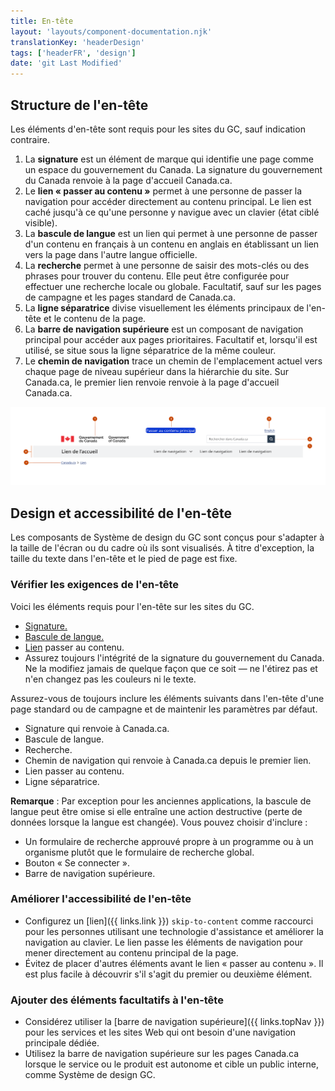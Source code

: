```yaml
---
title: En-tête
layout: 'layouts/component-documentation.njk'
translationKey: 'headerDesign'
tags: ['headerFR', 'design']
date: 'git Last Modified'
---
```


## Structure de l'en-tête

Les éléments d'en-tête sont requis pour les sites du GC, sauf indication contraire.

<ol class="anatomy-list">
  <li>La <strong>signature</strong> est un élément de marque qui identifie une page comme un espace du gouvernement du Canada. La signature du gouvernement du Canada renvoie à la page d'accueil Canada.ca.</li>
  <li>Le <strong>lien «&nbsp;passer au contenu&nbsp;»</strong> permet à une personne de passer la navigation pour accéder directement au contenu principal. Le lien est caché jusqu'à ce qu'une personne y navigue avec un clavier (état ciblé visible).</li>
  <li>La <strong>bascule de langue</strong> est un lien qui permet à une personne de passer d'un contenu en français à un contenu en anglais en établissant un lien vers la page dans l'autre langue officielle.</li>
  <li>La <strong>recherche</strong> permet à une personne de saisir des mots-clés ou des phrases pour trouver du contenu. Elle peut être configurée pour effectuer une recherche locale ou globale. Facultatif, sauf sur les pages de campagne et les pages standard de Canada.ca.</li>
  <li>La <strong>ligne séparatrice</strong> divise visuellement les éléments principaux de l'en-tête et le contenu de la page.</li>
  <li>La <strong>barre de navigation supérieure</strong> est un composant de navigation principal pour accéder aux pages prioritaires. Facultatif et, lorsqu'il est utilisé, se situe sous la ligne séparatrice de la même couleur.</li>
  <li>Le <strong>chemin de navigation</strong> trace un chemin de l'emplacement actuel vers chaque page de niveau supérieur dans la hiérarchie du site. Sur Canada.ca, le premier lien renvoie renvoie à la page d'accueil Canada.ca.</li>
</ol>

<img class="b-sm b-default p-300" src="/images/fr/components/anatomy/gcds-header-anatomy-recommended.svg" alt="L'image de l'en-tête montre 7 éléments. La bannière de l'en-tête parcourt la largeur de l'en-tête et a un arrière-plan blanc 1. À gauche, la signature contient le drapeau du Canada avec Gouvernement du Canada en anglais et en français à sa droite. 2. Au centre au fait de l'en-tête, le lien passer au contenu est en état ciblé visible avec un rectangle bleu bordé de double lignée blanche, marqué  « passer au contenu ». 3. La bascule de langue avec un lien et le texte  “English” aligné à droite 4. En dessous de la bascule de langue, la barre de recherche contient le texte de remplacement « Rechercher dans Canada.ca » dans le champ de saisie et une petite bouton à droite avec l'icône d'une loupe. 5. La ligne séparatrice en gris pâle parcourt la largeur de l'en-tête et ne se distingue pas visuellement de la navigation supérieure immédiatement en dessous. 6. La  navigation supérieure est une bannière en gris pâle qui parcourt la largeur de l'en-tête. À gauche  est marqué le Lien vers l'accueil en caractères gras et à droite se trouve 4 liens de navigation. Le premier, le plus à gauche, a une icône de chevron qui pointe vers le bas. 7. Le chemin de navigation est le dernier élément se figure en bas de l'en-tête à gauche. Canada.ca est le premier lien et le deuxième est marqué avec  « lien ». "/>

## Design et accessibilité de l'en-tête

Les composants de Système de design du GC sont conçus pour s'adapter à la taille de l'écran ou du cadre où ils sont visualisés. À titre d'exception, la taille du texte dans l'en-tête et le pied de page est fixe.

### Vérifier les exigences de l'en-tête

Voici les éléments requis pour l'en-tête sur les sites du GC.

<ul class="check-list mb-300">
  <li><a href="{{ links.signature }}">Signature.</a></li>
  <li><a href="{{ links.langToggle }}">Bascule de langue.</a></li>
  <li><a href="{{ links.link }}">Lien</a> passer au contenu.</li>
  <li>Assurez toujours l'intégrité de la signature du gouvernement du Canada. Ne la modifiez jamais de quelque façon que ce soit — ne l'étirez pas et n'en changez pas les couleurs ni le texte.</li>
</ul>

<gcds-details details-title="Éléments requis sur une page standard ou de campagne de Canada.ca" class="mb-300">
  <gcds-text>Assurez-vous de toujours inclure les éléments suivants dans l'en-tête d'une page standard ou de campagne et de maintenir les paramètres par défaut.</gcds-text>

  <ul class="check-list mb-300">
    <li>Signature qui renvoie à Canada.ca.</li>
    <li>Bascule de langue.</li>
    <li>Recherche.</li>
    <li>Chemin de navigation qui renvoie à Canada.ca depuis le premier lien.</li>
    <li>Lien passer au contenu.</li>
    <li>Ligne séparatrice.</li>
  </ul>

  <gcds-text margin-bottom="0">
    <strong>Remarque</strong> : Par exception pour les anciennes applications, la bascule de langue peut être omise si elle entraîne une action destructive (perte de données lorsque la langue est changée).
  </gcds-text>
</gcds-details>

<gcds-details details-title="Éléments facultatifs sur une page standard ou de campagne de Canada.ca" class="mb-300">
  <gcds-text>Vous pouvez choisir d'inclure :</gcds-text>
  <ul class="list-disc">
    <li>Un formulaire de recherche approuvé propre à un programme ou à un organisme plutôt que le formulaire de recherche global.</li>
    <li>Bouton « Se connecter ».</li>
    <li>Barre de navigation supérieure.</li>
  </ul>
</gcds-details>

### Améliorer l'accessibilité de l'en-tête

- Configurez un [lien]({{ links.link }}) `skip-to-content` comme raccourci pour les personnes utilisant une technologie d'assistance et améliorer la navigation au clavier. Le lien passe les éléments de navigation pour mener directement au contenu principal de la page.
- Évitez de placer d'autres éléments avant le lien «&nbsp;passer au contenu&nbsp;». Il est plus facile à découvrir s'il s'agit du premier ou deuxième élément.

### Ajouter des éléments facultatifs à l'en-tête

- Considérez utiliser la [barre de navigation supérieure]({{ links.topNav }}) pour les services et les sites Web qui ont besoin d'une navigation principale dédiée.
- Utilisez la barre de navigation supérieure sur les pages Canada.ca lorsque le service ou le produit est autonome et cible un public interne, comme Système de design GC.

